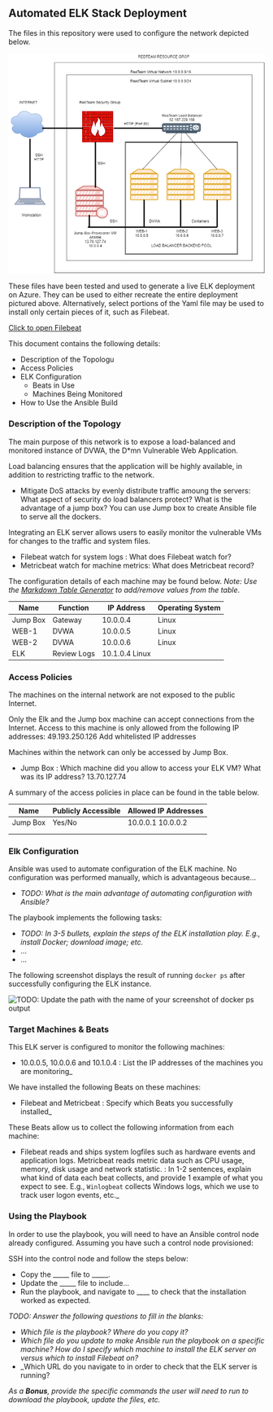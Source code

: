 ## Automated ELK Stack Deployment

The files in this repository were used to configure the network depicted below.

![Update the path with the name of your diagram](Images/REDTEAM-Network-Diagram.png)

These files have been tested and used to generate a live ELK deployment on Azure. They can be used to either recreate the entire deployment pictured above. Alternatively, select portions of the Yaml file may be used to install only certain pieces of it, such as Filebeat.

[Click to open Filebeat](Images/filebeat-playbook.yml)

This document contains the following details:
- Description of the Topologu
- Access Policies
- ELK Configuration
  - Beats in Use
  - Machines Being Monitored
- How to Use the Ansible Build


### Description of the Topology

The main purpose of this network is to expose a load-balanced and monitored instance of DVWA, the D*mn Vulnerable Web Application.

Load balancing ensures that the application will be highly available, in addition to restricting traffic to the network.
- Mitigate DoS attacks by evenly distribute traffic amoung the servers: What aspect of security do load balancers protect? What is the advantage of a jump box? You can use Jump box to create Ansible file to serve all the dockers.

Integrating an ELK server allows users to easily monitor the vulnerable VMs for changes to the traffic and system files.
- Filebeat watch for system logs : What does Filebeat watch for?
- Metricbeat watch for machine metrics: What does Metricbeat record?

The configuration details of each machine may be found below.
_Note: Use the [Markdown Table Generator](http://www.tablesgenerator.com/markdown_tables) to add/remove values from the table_.

| Name     | Function | IP Address | Operating System |
|----------|----------|------------|------------------|
| Jump Box | Gateway  | 10.0.0.4   | Linux            |
| WEB-1    | DVWA     | 10.0.0.5   | Linux            |
| WEB-2    | DVWA     | 10.0.0.6   | Linux            |
| ELK      |Review Logs|   10.1.0.4  Linux
### Access Policies

The machines on the internal network are not exposed to the public Internet. 

Only the Elk and the Jump box machine can accept connections from the Internet. Access to this machine is only allowed from the following IP addresses:
49.193.250.126 Add whitelisted IP addresses

Machines within the network can only be accessed by Jump Box.
- Jump Box : Which machine did you allow to access your ELK VM? What was its IP address? 13.70.127.74

A summary of the access policies in place can be found in the table below.

| Name     | Publicly Accessible | Allowed IP Addresses |
|----------|---------------------|----------------------|
| Jump Box | Yes/No              | 10.0.0.1 10.0.0.2    |
|          |                     |                      |
|          |                     |                      |

### Elk Configuration

Ansible was used to automate configuration of the ELK machine. No configuration was performed manually, which is advantageous because...
- _TODO: What is the main advantage of automating configuration with Ansible?_

The playbook implements the following tasks:
- _TODO: In 3-5 bullets, explain the steps of the ELK installation play. E.g., install Docker; download image; etc._
- ...
- ...

The following screenshot displays the result of running `docker ps` after successfully configuring the ELK instance.

![TODO: Update the path with the name of your screenshot of docker ps output](Images/docker_ps_output.png)

### Target Machines & Beats
This ELK server is configured to monitor the following machines:
- 10.0.0.5, 10.0.0.6 and 10.1.0.4 : List the IP addresses of the machines you are monitoring_

We have installed the following Beats on these machines:
- Filebeat and Metricbeat : Specify which Beats you successfully installed_

These Beats allow us to collect the following information from each machine:
- Filebeat reads and ships system logfiles such as hardware events and application logs. Metricbeat reads metric data such as CPU usage, memory, disk usage and network statistic. : In 1-2 sentences, explain what kind of data each beat collects, and provide 1 example of what you expect to see. E.g., `Winlogbeat` collects Windows logs, which we use to track user logon events, etc._

### Using the Playbook
In order to use the playbook, you will need to have an Ansible control node already configured. Assuming you have such a control node provisioned: 

SSH into the control node and follow the steps below:
- Copy the _____ file to _____.
- Update the _____ file to include...
- Run the playbook, and navigate to ____ to check that the installation worked as expected.

_TODO: Answer the following questions to fill in the blanks:_
- _Which file is the playbook? Where do you copy it?_
- _Which file do you update to make Ansible run the playbook on a specific machine? How do I specify which machine to install the ELK server on versus which to install Filebeat on?_
- _Which URL do you navigate to in order to check that the ELK server is running?

_As a **Bonus**, provide the specific commands the user will need to run to download the playbook, update the files, etc._